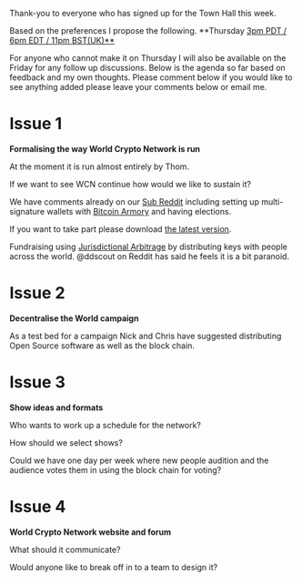 Thank-you to everyone who has signed up for the Town Hall this week.

Based on the preferences I propose the following. **Thursday  [3pm PDT / 6pm EDT / 11pm BST(UK)**](http://www.worldtimebuddy.com/?qm=1&lid=1609350,2643743,4160021,5391959&h=2643743&date=2014-8-4&sln=23-24)

For anyone who cannot make it on Thursday I will also be available on the Friday for any follow up discussions. Below is the agenda so far based on feedback and my own thoughts. Please comment below if you would like to see anything added please leave your comments below or email me.

# Issue 1
**Formalising the way World Crypto Network is run**

At the moment it is run almost entirely by Thom.

If we want to see WCN continue how would we like to sustain it?

We have comments already on our [Sub Reddit](http://www.reddit.com/r/worldcryptonetwork/comments/2bn93t/lets_decentralise_the_world_and_make_world_crypto/) including setting up multi-signature wallets with [Bitcoin Armory](https://bitcoinarmory.com) and having elections.

If you want to take part please download [the latest version](https://bitcoinarmory.com/download/).

Fundraising using [Jurisdictional Arbitrage](http://www.reddit.com/r/worldcryptonetwork/comments/2cdb8i/jurisdictional_arbitrage/) by distributing keys with people across the world. @ddscout on Reddit has said he feels it is a bit paranoid.  

# Issue 2
**Decentralise the World campaign**

As a test bed for a campaign Nick and Chris have suggested distributing Open Source software as well as the block chain.

# Issue 3
**Show ideas and formats**

Who wants to work up a schedule for the network?

How should we select shows?

Could we have one day per week where new people audition and the audience votes them in using the block chain for voting?

# Issue 4
**World Crypto Network website and forum**

What should it communicate?

Would anyone like to break off in to a team to design it?